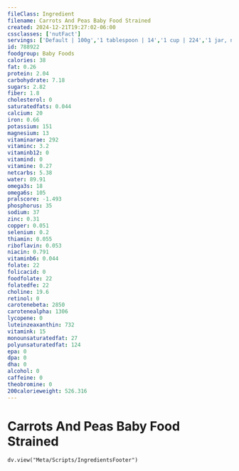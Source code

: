 ```yaml
---
fileClass: Ingredient
filename: Carrots And Peas Baby Food Strained
created: 2024-12-21T19:27:02-06:00
cssclasses: ['nutFact']
servings: ['Default | 100g','1 tablespoon | 14','1 cup | 224','1 jar, nfs | 113','1 beech-nut stage 2 | 113']
id: 788922
foodgroup: Baby Foods
calories: 38
fat: 0.26
protein: 2.04
carbohydrate: 7.18
sugars: 2.82
fiber: 1.8
cholesterol: 0
saturatedfats: 0.044
calcium: 20
iron: 0.66
potassium: 151
magnesium: 13
vitaminarae: 292
vitaminc: 3.2
vitaminb12: 0
vitamind: 0
vitamine: 0.27
netcarbs: 5.38
water: 89.91
omega3s: 18
omega6s: 105
pralscore: -1.493
phosphorus: 35
sodium: 37
zinc: 0.31
copper: 0.051
selenium: 0.2
thiamin: 0.055
riboflavin: 0.053
niacin: 0.791
vitaminb6: 0.044
folate: 22
folicacid: 0
foodfolate: 22
folatedfe: 22
choline: 19.6
retinol: 0
carotenebeta: 2850
carotenealpha: 1306
lycopene: 0
luteinzeaxanthin: 732
vitamink: 15
monounsaturatedfat: 27
polyunsaturatedfat: 124
epa: 0
dpa: 0
dha: 0
alcohol: 0
caffeine: 0
theobromine: 0
200calorieweight: 526.316
---
```


# Carrots And Peas Baby Food Strained

```dataviewjs
dv.view("Meta/Scripts/IngredientsFooter")
```